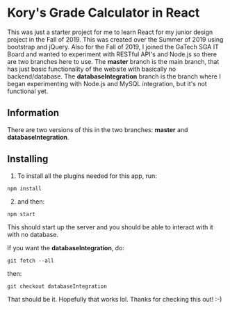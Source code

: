 # Kory's Grade Calculator in React

This was just a starter project for me to learn React for my junior design project in the Fall of 2019. This was created over the Summer of 2019 using bootstrap and jQuery. Also for the Fall of 2019, I joined the GaTech SGA IT Board and wanted to experiment with RESTful API's and Node.js so there are two branches here to use. The **master** branch is the main branch, that has just basic functionality of the website with basically no backend/database. The **databaseIntegration** branch is the branch where I began experimenting with Node.js and MySQL integration, but it's not functional yet.

## Information

There are two versions of this in the two branches: **master** and **databaseIntegration**.

## Installing

1) To install all the plugins needed for this app, run:

```
npm install
```

2) and then:

```
npm start
```

This should start up the server and you should be able to interact with it with no database.

If you want the **databaseIntegration**, do:

```
git fetch --all
```

then: 

```
git checkout databaseIntegration
```

That should be it. Hopefully that works lol. Thanks for checking this out! :-)

